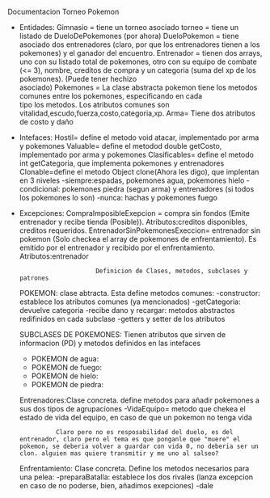 Documentacion Torneo Pokemon
  - Entidades:
        Gimnasio = tiene un torneo asociado
        torneo = tiene un listado de DueloDePokemones (por ahora)
        DueloPokemon = tiene asociado dos entrenadores (claro, por que los entrenadores tienen a los pokemones) y el 
                       ganador del encuentro.
        Entrenador = tienen dos arrays, uno con su listado total de pokemones, otro con su equipo de combate (<= 3), 
                     nombre, creditos de compra y un categoria (suma del xp de los pokemones). (Puede tener hechizo  
                     asociado)
        Pokemones = La clase abstracta pokemon tiene los metodos comunes entre los pokemones, especificando en cada  
                    tipo los metodos. Los atributos comunes son vitalidad,escudo,fuerza,costo,categoria,xp.
        Arma= Tiene dos atributos de costo y daño

  - Intefaces:
        Hostil= define el metodo void atacar, implementado por arma y pokemones
        Valuable= define el metodod double getCosto, implementado por arma y pokemones
        Clasificables= define el metodo int getCategoria, que implementa pokemones y entrenadores
        Clonable=define el metodo Object clone(Ahora les digo), que implentan en 3 niveles
                 -siempre:espadas, pokemones agua, pokemones hielo
                 -condicional: pokemones piedra (segun arma) y entrenadores (si todos los pokemones lo son)
                 -nunca: hachas y pokemones fuego
   
   - Excepciones:
         CompraImposibleExepcion = compra sin fondos (Emite entrenador y recibe tienda (Posible)). Atributos:creditos 
                                    disponibles, creditos requeridos.
         EntrenadorSinPokemonesExeccion= entrenador sin pokemon (Solo checkea el array de pokemones de 
                                         enfrentamiento). Es emitido por el entrenador y recibido por el 
                                         enfrentamiento. Atributos:entrenador
         


                              Definicion de Clases, metodos, subclases y patrones

     POKEMON: clase abtracta. Esta define metodos comunes:
                             -constructor: establece los atributos comunes (ya mencionados)
                             -getCategoria: devuelve categoria
                             -recibe dano y recargar: metodos abstractos redifinidos en cada subclase
                             -getters y setter de los atributos

     SUBCLASES DE POKEMONES: Tienen atributos que sirven de informacion (PD) y  metodos definidos en las intefaces 

        - POKEMON de agua:
        - POKEMON de fuego:
        - POKEMON de hielo:
        - POKEMON de piedra:
   
     Entrenadores:Clase concreta. define metodos para añadir pokemones a sus dos tipos de agrupaciones
                  -VidaEquipo= metodo que chekea el estado de vida del equipo, en caso de que un pokemon no tenga vida

                   Claro pero no es resposabilidad del duelo, es del entrenador, claro pero el tema es que ponganle que "muere" el pokemon, se deberia volver a guardar con vida 0, no deberia ser un clon. alguien mas quiere transmitir y me uno al salseo?
      

     Enfrentamiento: Clase concreta. Define los metodos necesarios para una pelea: 
                     -preparaBatalla: establece los dos rivales (lanza excepcion en caso de no poderse, bien, 
                      añadimos exepciones)
                     -dale
